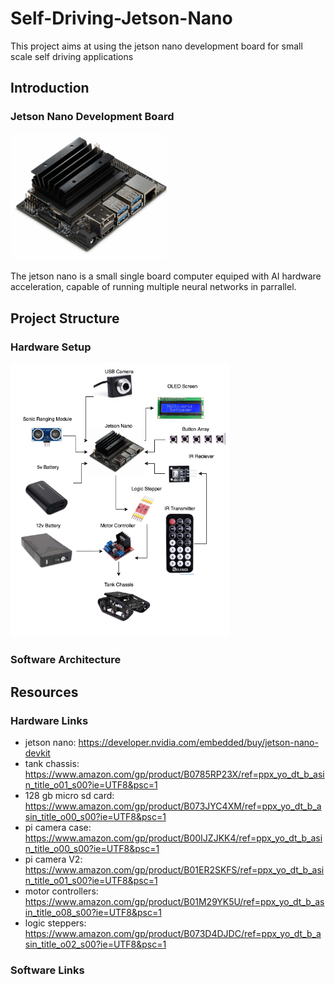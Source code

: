 # Self-Driving-Jetson-Nano

This project aims at using the jetson nano development board for small scale self driving applications

## Introduction

### Jetson Nano Development Board
<p align="left">
  <img src="https://github.com/Gregory-Eales/Self-Driving-Jetson-Nano/blob/master/images/JetsonNano.jpg" width="250"/>
</p>

The jetson nano is a small single board computer equiped with AI hardware acceleration, capable of running multiple neural networks in parrallel. 

## Project Structure

### Hardware Setup
<p align="left">
  <img src="https://github.com/Gregory-Eales/Self-Driving-Jetson-Nano/blob/master/images/JetsonNanoRig.png" width="350"/>
</p>

### Software Architecture



## Resources

### Hardware Links
  * jetson nano: https://developer.nvidia.com/embedded/buy/jetson-nano-devkit
  * tank chassis: https://www.amazon.com/gp/product/B0785RP23X/ref=ppx_yo_dt_b_asin_title_o01_s00?ie=UTF8&psc=1
  * 128 gb micro sd card: https://www.amazon.com/gp/product/B073JYC4XM/ref=ppx_yo_dt_b_asin_title_o00_s00?ie=UTF8&psc=1
  * pi camera case: https://www.amazon.com/gp/product/B00IJZJKK4/ref=ppx_yo_dt_b_asin_title_o00_s00?ie=UTF8&psc=1
  * pi camera V2: https://www.amazon.com/gp/product/B01ER2SKFS/ref=ppx_yo_dt_b_asin_title_o01_s00?ie=UTF8&psc=1
  * motor controllers: https://www.amazon.com/gp/product/B01M29YK5U/ref=ppx_yo_dt_b_asin_title_o08_s00?ie=UTF8&psc=1
  * logic steppers: https://www.amazon.com/gp/product/B073D4DJDC/ref=ppx_yo_dt_b_asin_title_o02_s00?ie=UTF8&psc=1
  

### Software Links

